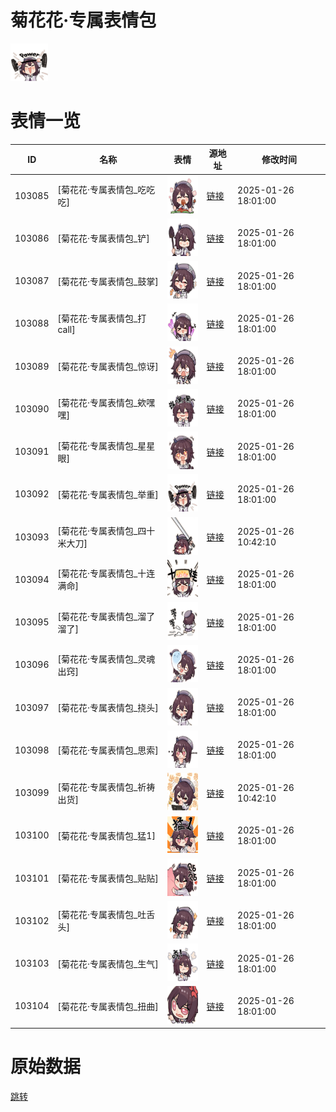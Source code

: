 # 菊花花·专属表情包

<img src="./cover.png" height="60" alt="cover" />

# 表情一览

|ID|名称|表情|源地址|修改时间|
|----|----|----|----|----|
|103085|[菊花花·专属表情包_吃吃吃]|<img src="./pic/103085_%5B菊花花·专属表情包_吃吃吃%5D.png" height="60" alt="吃吃吃"/>|[链接](https://i0.hdslb.com/bfs/garb/497f230aa667b38d06a70224f4113d14c18e1f0a.png)|2025-01-26 18:01:00|
|103086|[菊花花·专属表情包_铲]|<img src="./pic/103086_%5B菊花花·专属表情包_铲%5D.png" height="60" alt="铲"/>|[链接](https://i0.hdslb.com/bfs/garb/07de88b909969e110cd52e96b129bbe580b39f59.png)|2025-01-26 18:01:00|
|103087|[菊花花·专属表情包_鼓掌]|<img src="./pic/103087_%5B菊花花·专属表情包_鼓掌%5D.png" height="60" alt="鼓掌"/>|[链接](https://i0.hdslb.com/bfs/garb/6d0f9cba4a247e3676aaf5c35b9a88d13b508cdd.png)|2025-01-26 18:01:00|
|103088|[菊花花·专属表情包_打call]|<img src="./pic/103088_%5B菊花花·专属表情包_打call%5D.png" height="60" alt="打call"/>|[链接](https://i0.hdslb.com/bfs/garb/60cf31da7797a05ac15d039c8d2c9e1d8a5de06d.png)|2025-01-26 18:01:00|
|103089|[菊花花·专属表情包_惊讶]|<img src="./pic/103089_%5B菊花花·专属表情包_惊讶%5D.png" height="60" alt="惊讶"/>|[链接](https://i0.hdslb.com/bfs/garb/5fd9ab23c30f862d5bd44c090357fb705286ce9e.png)|2025-01-26 18:01:00|
|103090|[菊花花·专属表情包_欸嘿嘿]|<img src="./pic/103090_%5B菊花花·专属表情包_欸嘿嘿%5D.png" height="60" alt="欸嘿嘿"/>|[链接](https://i0.hdslb.com/bfs/garb/d2797a18f27a904a44f42fb3ec584a7eaada30e6.png)|2025-01-26 18:01:00|
|103091|[菊花花·专属表情包_星星眼]|<img src="./pic/103091_%5B菊花花·专属表情包_星星眼%5D.png" height="60" alt="星星眼"/>|[链接](https://i0.hdslb.com/bfs/garb/9ec93ad9c2de54c94610e569643fd5e2d55d8a3f.png)|2025-01-26 18:01:00|
|103092|[菊花花·专属表情包_举重]|<img src="./pic/103092_%5B菊花花·专属表情包_举重%5D.png" height="60" alt="举重"/>|[链接](https://i0.hdslb.com/bfs/garb/1a1eb08895f22cfbad9147b50edeb4af7aad1443.png)|2025-01-26 18:01:00|
|103093|[菊花花·专属表情包_四十米大刀]|<img src="./pic/103093_%5B菊花花·专属表情包_四十米大刀%5D.png" height="60" alt="四十米大刀"/>|[链接](https://i0.hdslb.com/bfs/garb/144cf3ebea418dc2eefa585a6f1a57cebeddcc7c.png)|2025-01-26 10:42:10|
|103094|[菊花花·专属表情包_十连满命]|<img src="./pic/103094_%5B菊花花·专属表情包_十连满命%5D.png" height="60" alt="十连满命"/>|[链接](https://i0.hdslb.com/bfs/garb/89da87fe53d611a604d5e9696550ee81a740ea68.png)|2025-01-26 18:01:00|
|103095|[菊花花·专属表情包_溜了溜了]|<img src="./pic/103095_%5B菊花花·专属表情包_溜了溜了%5D.png" height="60" alt="溜了溜了"/>|[链接](https://i0.hdslb.com/bfs/garb/3c181097dbca45b609c9325d22dafd421be75679.png)|2025-01-26 18:01:00|
|103096|[菊花花·专属表情包_灵魂出窍]|<img src="./pic/103096_%5B菊花花·专属表情包_灵魂出窍%5D.png" height="60" alt="灵魂出窍"/>|[链接](https://i0.hdslb.com/bfs/garb/119cde8871b3fd64c8ae5f9a36989dbb9d428453.png)|2025-01-26 18:01:00|
|103097|[菊花花·专属表情包_挠头]|<img src="./pic/103097_%5B菊花花·专属表情包_挠头%5D.png" height="60" alt="挠头"/>|[链接](https://i0.hdslb.com/bfs/garb/1dad4ca051095467287beab365c5bafc4366bded.png)|2025-01-26 18:01:00|
|103098|[菊花花·专属表情包_思索]|<img src="./pic/103098_%5B菊花花·专属表情包_思索%5D.png" height="60" alt="思索"/>|[链接](https://i0.hdslb.com/bfs/garb/4d6507394a7d0d9d7ce6d720a255bad49f426a80.png)|2025-01-26 18:01:00|
|103099|[菊花花·专属表情包_祈祷出货]|<img src="./pic/103099_%5B菊花花·专属表情包_祈祷出货%5D.png" height="60" alt="祈祷出货"/>|[链接](https://i0.hdslb.com/bfs/garb/15932010e1f789353c57893fd052ab59261d56ba.png)|2025-01-26 10:42:10|
|103100|[菊花花·专属表情包_猛1]|<img src="./pic/103100_%5B菊花花·专属表情包_猛1%5D.png" height="60" alt="猛1"/>|[链接](https://i0.hdslb.com/bfs/garb/b12daf739be0680c6e52b2df1e53b15f6d5aa507.png)|2025-01-26 18:01:00|
|103101|[菊花花·专属表情包_贴贴]|<img src="./pic/103101_%5B菊花花·专属表情包_贴贴%5D.png" height="60" alt="贴贴"/>|[链接](https://i0.hdslb.com/bfs/garb/58af98061492229569b5e978e04e41bd1be93f81.png)|2025-01-26 18:01:00|
|103102|[菊花花·专属表情包_吐舌头]|<img src="./pic/103102_%5B菊花花·专属表情包_吐舌头%5D.png" height="60" alt="吐舌头"/>|[链接](https://i0.hdslb.com/bfs/garb/35cebcefee76988d46a4492961925d268f2bbae3.png)|2025-01-26 18:01:00|
|103103|[菊花花·专属表情包_生气]|<img src="./pic/103103_%5B菊花花·专属表情包_生气%5D.png" height="60" alt="生气"/>|[链接](https://i0.hdslb.com/bfs/garb/c1127e441249a7d6976c5135242f91d7fc50a6b4.png)|2025-01-26 18:01:00|
|103104|[菊花花·专属表情包_扭曲]|<img src="./pic/103104_%5B菊花花·专属表情包_扭曲%5D.png" height="60" alt="扭曲"/>|[链接](https://i0.hdslb.com/bfs/garb/7835a02d9b8e3fc44b8343ec407d291a00397401.png)|2025-01-26 18:01:00|

# 原始数据

[跳转](./raw.json)

